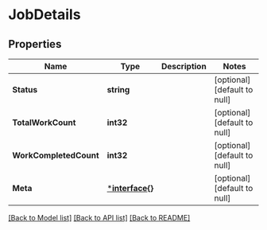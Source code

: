 # JobDetails

## Properties
Name | Type | Description | Notes
------------ | ------------- | ------------- | -------------
**Status** | **string** |  | [optional] [default to null]
**TotalWorkCount** | **int32** |  | [optional] [default to null]
**WorkCompletedCount** | **int32** |  | [optional] [default to null]
**Meta** | [***interface{}**](interface{}.md) |  | [optional] [default to null]

[[Back to Model list]](../README.md#documentation-for-models) [[Back to API list]](../README.md#documentation-for-api-endpoints) [[Back to README]](../README.md)


